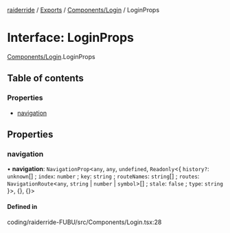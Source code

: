 [raiderride](../README.md) / [Exports](../modules.md) / [Components/Login](../modules/Components_Login.md) / LoginProps

# Interface: LoginProps

[Components/Login](../modules/Components_Login.md).LoginProps

## Table of contents

### Properties

- [navigation](Components_Login.LoginProps.md#navigation)

## Properties

### navigation

• **navigation**: `NavigationProp`<`any`, `any`, `undefined`, `Readonly`<{ `history?`: `unknown`[] ; `index`: `number` ; `key`: `string` ; `routeNames`: `string`[] ; `routes`: `NavigationRoute`<`any`, `string` \| `number` \| `symbol`\>[] ; `stale`: ``false`` ; `type`: `string`  }\>, {}, {}\>

#### Defined in

coding/raiderride-FUBU/src/Components/Login.tsx:28
